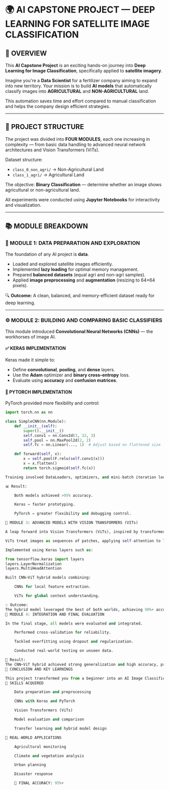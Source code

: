 # 🌍 AI CAPSTONE PROJECT — DEEP LEARNING FOR SATELLITE IMAGE CLASSIFICATION  

## 🧠 OVERVIEW  

This **AI Capstone Project** is an exciting hands-on journey into **Deep Learning for Image Classification**, specifically applied to **satellite imagery**.  

Imagine you're a **Data Scientist** for a fertilizer company aiming to expand into new territory. Your mission is to build **AI models** that automatically classify images into **AGRICULTURAL** and **NON-AGRICULTURAL** land.  

This automation saves time and effort compared to manual classification and helps the company design efficient strategies.  

---

## 🚀 PROJECT STRUCTURE  

The project was divided into **FOUR MODULES**, each one increasing in complexity — from basic data handling to advanced neural network architectures and Vision Transformers (ViTs).  

Dataset structure:  

- `class_0_non_agri/` → Non-Agricultural Land  
- `class_1_agri/` → Agricultural Land  

The objective: **Binary Classification** — determine whether an image shows agricultural or non-agricultural land.  

All experiments were conducted using **Jupyter Notebooks** for interactivity and visualization.  

---

## 📚 MODULE BREAKDOWN  

### 🧩 MODULE 1: DATA PREPARATION AND EXPLORATION  

The foundation of any AI project is **data**.  

- Loaded and explored satellite images efficiently.  
- Implemented **lazy loading** for optimal memory management.  
- Prepared **balanced datasets** (equal agri and non-agri samples).  
- Applied **image preprocessing** and **augmentation** (resizing to 64×64 pixels).  

🔍 **Outcome:** A clean, balanced, and memory-efficient dataset ready for deep learning.  

---

### ⚙️ MODULE 2: BUILDING AND COMPARING BASIC CLASSIFIERS  

This module introduced **Convolutional Neural Networks (CNNs)** — the workhorses of image AI.  

#### ✅ KERAS IMPLEMENTATION  

Keras made it simple to:  
- Define **convolutional**, **pooling**, and **dense** layers.  
- Use the **Adam** optimizer and **binary cross-entropy** loss.  
- Evaluate using **accuracy** and **confusion matrices**.  

#### 🔧 PYTORCH IMPLEMENTATION  

PyTorch provided more flexibility and control:  

```python
import torch.nn as nn

class SimpleCNN(nn.Module):
    def __init__(self):
        super().__init__()
        self.conv1 = nn.Conv2d(3, 32, 3)
        self.pool = nn.MaxPool2d(2, 2)
        self.fc = nn.Linear(..., 1)  # Adjust based on flattened size

    def forward(self, x):
        x = self.pool(F.relu(self.conv1(x)))
        x = x.flatten()
        return torch.sigmoid(self.fc(x))

Training involved DataLoaders, optimizers, and mini-batch iteration loops.

📊 Result:

    Both models achieved >95% accuracy.

    Keras = faster prototyping.

    PyTorch = greater flexibility and debugging control.

🧬 MODULE 3: ADVANCED MODELS WITH VISION TRANSFORMERS (VITs)

A leap forward into Vision Transformers (ViTs), inspired by transformer architectures used in NLP models like GPT.

ViTs treat images as sequences of patches, applying self-attention to learn global relationships.

Implemented using Keras layers such as:

from tensorflow.keras import layers
layers.LayerNormalization
layers.MultiHeadAttention

Built CNN–ViT hybrid models combining:

    CNNs for local feature extraction.

    ViTs for global context understanding.

💡 Outcome:
The hybrid model leveraged the best of both worlds, achieving 90%+ accuracy on complex image patterns such as subtle vegetation textures.
🧪 MODULE 4: INTEGRATION AND FINAL EVALUATION

In the final stage, all models were evaluated and integrated.

    Performed cross-validation for reliability.

    Tackled overfitting using dropout and regularization.

    Conducted real-world testing on unseen data.

🎯 Result:
The CNN–ViT hybrid achieved strong generalization and high accuracy, proving its robustness for satellite image classification.
🏁 CONCLUSION AND KEY LEARNINGS

This project transformed you from a beginner into an AI Image Classification Practitioner.
🧩 SKILLS ACQUIRED

    Data preparation and preprocessing

    CNNs with Keras and PyTorch

    Vision Transformers (ViTs)

    Model evaluation and comparison

    Transfer learning and hybrid model design

🌾 REAL-WORLD APPLICATIONS

    Agricultural monitoring

    Climate and vegetation analysis

    Urban planning

    Disaster response

    🚀 FINAL ACCURACY: 95%+
